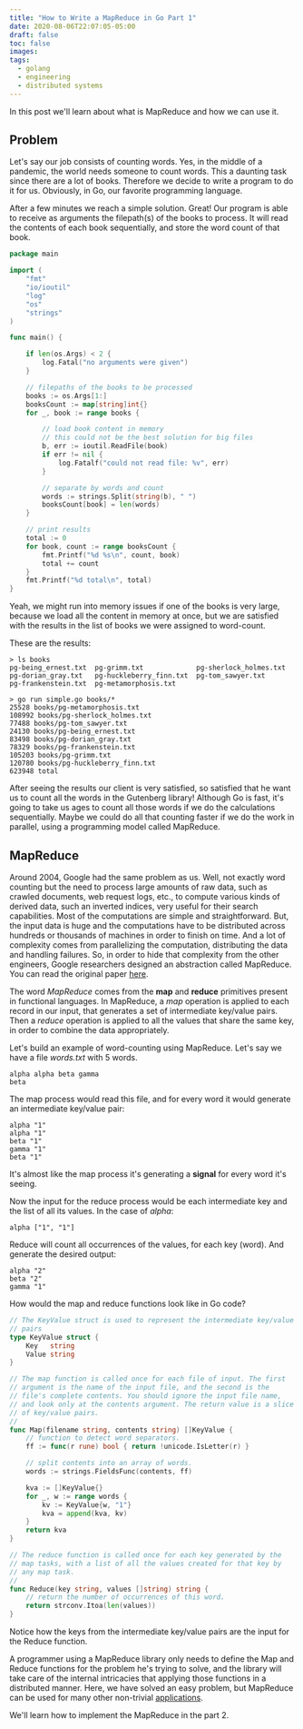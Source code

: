 ```yaml
---
title: "How to Write a MapReduce in Go Part 1"
date: 2020-08-06T22:07:05-05:00
draft: false
toc: false
images:
tags:
  - golang
  - engineering
  - distributed systems
---
```


In this post we'll learn about what is MapReduce and how we can use it.

## Problem

Let's say our job consists of counting words. Yes, in the middle of a pandemic, the world needs
someone to count words. This a daunting task since there are a lot of books. Therefore we decide
to write a program to do it for us. Obviously, in Go, our favorite programming language.

After a few minutes we reach a simple solution. Great! Our program is able to receive as arguments
the filepath(s) of the books to process. It will read the contents of each book sequentially, and 
store the word count of that book.

```go
package main

import (
	"fmt"
	"io/ioutil"
	"log"
	"os"
	"strings"
)

func main() {

	if len(os.Args) < 2 {
		log.Fatal("no arguments were given")
	}

	// filepaths of the books to be processed
	books := os.Args[1:]
	booksCount := map[string]int{}
	for _, book := range books {

		// load book content in memory
		// this could not be the best solution for big files
		b, err := ioutil.ReadFile(book)
		if err != nil {
			log.Fatalf("could not read file: %v", err)
		}

		// separate by words and count
		words := strings.Split(string(b), " ")
		booksCount[book] = len(words)
	}

	// print results
	total := 0
	for book, count := range booksCount {
		fmt.Printf("%d %s\n", count, book)
		total += count
	}
	fmt.Printf("%d total\n", total)
}

```
 Yeah, we might run into memory issues if one of the books is very
large, because we load all the content in memory at once, but we are satisfied with the results in the
list of books we were assigned to word-count.

These are the results:

```
> ls books
pg-being_ernest.txt  pg-grimm.txt             pg-sherlock_holmes.txt
pg-dorian_gray.txt   pg-huckleberry_finn.txt  pg-tom_sawyer.txt
pg-frankenstein.txt  pg-metamorphosis.txt

> go run simple.go books/*
25528 books/pg-metamorphosis.txt
108992 books/pg-sherlock_holmes.txt
77488 books/pg-tom_sawyer.txt
24130 books/pg-being_ernest.txt
83498 books/pg-dorian_gray.txt
78329 books/pg-frankenstein.txt
105203 books/pg-grimm.txt
120780 books/pg-huckleberry_finn.txt
623948 total

```

After seeing the results our client is very satisfied, so satisfied that he want us to count all the words
in the Gutenberg library! Although Go is fast, it's going to take us ages to count all those words if we do the calculations
sequentially. Maybe we could do all that counting faster if we do the work in parallel, using a programming model called MapReduce.

## MapReduce

Around 2004, Google had the same problem as us. Well, not exactly word counting but the need to process large amounts
of raw data, such as crawled documents, web request logs, etc., to compute various kinds of derived data, such an inverted
indices, very useful for their search capabilities. Most of the computations are simple and straightforward.
But, the input data is huge and the computations have to be distributed across hundreds or thousands of machines in order
to finish on time. And a lot of complexity comes from parallelizing the computation, distributing the data and handling failures.
So, in order to hide that complexity from the other engineers, Google researchers designed an abstraction called MapReduce.
You can read the original paper [here](https://static.googleusercontent.com/media/research.google.com/en//archive/mapreduce-osdi04.pdf).

The word *MapReduce* comes from the **map** and **reduce** primitives present in functional languages.
In MapReduce, a *map* operation is applied to each record in our input, that generates a set of intermediate key/value pairs.
Then a *reduce* operation is applied to all the values that share the same key, in order to combine the data appropriately.

Let's build an example of word-counting using MapReduce. Let's say we have a file *words.txt* with 5 words.

```
alpha alpha beta gamma
beta
```

The map process would read this file, and for every word it would generate an intermediate key/value pair:

```
alpha "1"
alpha "1"
beta "1"
gamma "1"
beta "1"
```

It's almost like the map process it's generating a **signal** for every word it's seeing.

Now the input for the reduce process would be each intermediate key and the list of all its values. In the case of *alpha*:

```
alpha ["1", "1"]
```

Reduce will count all occurrences of the values, for each key (word). And generate the desired output:

```
alpha "2"
beta "2"
gamma "1"
```

How would the map and reduce functions look like in Go code?

```go
// The KeyValue struct is used to represent the intermediate key/value
// pairs
type KeyValue struct {
	Key   string
	Value string
}

// The map function is called once for each file of input. The first
// argument is the name of the input file, and the second is the
// file's complete contents. You should ignore the input file name,
// and look only at the contents argument. The return value is a slice
// of key/value pairs.
//
func Map(filename string, contents string) []KeyValue {
	// function to detect word separators.
	ff := func(r rune) bool { return !unicode.IsLetter(r) }

	// split contents into an array of words.
	words := strings.FieldsFunc(contents, ff)

	kva := []KeyValue{}
	for _, w := range words {
		kv := KeyValue{w, "1"}
		kva = append(kva, kv)
	}
	return kva
}

// The reduce function is called once for each key generated by the
// map tasks, with a list of all the values created for that key by
// any map task.
//
func Reduce(key string, values []string) string {
	// return the number of occurrences of this word.
	return strconv.Itoa(len(values))
}
```

Notice how the keys from the intermediate key/value pairs are the input for the Reduce function.

A programmer using a MapReduce library only needs to define the Map and Reduce functions for the problem he's trying to
solve, and the library will take care of the internal intricacies that applying those functions in a distributed manner.
Here, we have solved an easy problem, but MapReduce can be used for many other non-trivial [applications](https://highlyscalable.wordpress.com/2012/02/01/mapreduce-patterns/).

We'll learn how to implement the MapReduce in the part 2.

